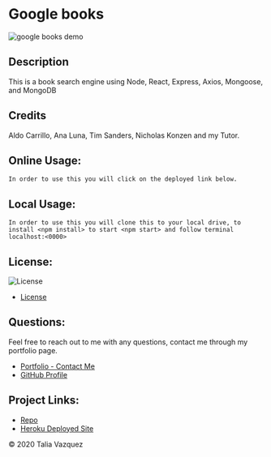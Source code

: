 # Google books

![google books demo](./assets/googlebooks.png)
## Description

This is a book search engine using Node, React, Express, Axios, Mongoose, and MongoDB 

## Credits

Aldo Carrillo, Ana Luna, Tim Sanders, Nicholas Konzen and my Tutor.

## Online Usage:
    In order to use this you will click on the deployed link below.
    
## Local Usage:
    In order to use this you will clone this to your local drive, to install <npm install> to start <npm start> and follow terminal localhost:<0000>
   
## License:
![License](https://img.shields.io/badge/License-MIT-yellow.svg)
- [License](https://opensource.org/licenses/MIT)

## Questions:
Feel free to reach out to me with any questions, contact me through my portfolio page.
- [Portfolio - Contact Me](https://taliavazquez.github.io/portfolio/contact.html)
- [GitHub Profile](https://github.com/taliavazquez)

## Project Links:
- [Repo](https://github.com/taliavazquez/google-books)
- [Heroku Deployed Site](https://tv-google-books.herokuapp.com/)

© 2020 Talia Vazquez

